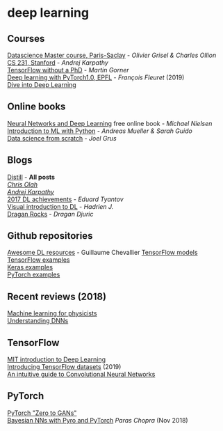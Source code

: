 # deep learning

## Courses

[Datascience Master course, Paris-Saclay](https://m2dsupsdlclass.github.io/lectures-labs/) - _Olivier Grisel & Charles Ollion_  
[CS 231, Stanford](http://cs231n.github.io) - _Andrej Karpathy_  
[TensorFlow without a PhD](https://github.com/GoogleCloudPlatform/tensorflow-without-a-phd) - _Martin Gorner_  
[Deep learning with PyTorch1.0, EPFL](https://fleuret.org/ee559/) - _François Fleuret_ (2019)  
[Dive into Deep Learning](https://www.d2l.ai/)  

## Online books

[Neural Networks and Deep Learning](http://neuralnetworksanddeeplearning.com/) free online book - _Michael Nielsen_  
[Introduction to ML with Python](https://github.com/amueller/introduction_to_ml_with_python) - _Andreas Mueller & Sarah Guido_  
[Data science from scratch](https://github.com/joelgrus/data-science-from-scratch) - _Joel Grus_  

## Blogs

[Distill](https://distill.pub/) - **All posts**  
[_Chris Olah_](http://colah.github.io/)  
[_Andrej Karpathy_](http://karpathy.github.io)  
[2017 DL achievements](https://blog.statsbot.co/deep-learning-achievements-4c563e034257) - _Eduard Tyantov_  
[Visual introduction to DL](https://hadrienj.github.io/posts/Deep-Learning-Book-Series-Introduction/) - _Hadrien J._  
[Dragan Rocks](https://dragan.rocks/) - _Dragan Djuric_

## Github repositories

[Awesome DL resources](https://github.com/guillaume-chevalier/Awesome-Deep-Learning-Resources) - Guillaume Chevallier [TensorFlow models](https://github.com/tensorflow/models)  
[TensorFlow examples](https://github.com/aymericdamien/TensorFlow-Examples/)  
[Keras examples](https://github.com/keras-team/keras/tree/master/examples)  
[PyTorch examples](https://github.com/pytorch/examples)  

## Recent reviews \(2018\)

[Machine learning for physicists](https://arxiv.org/abs/1803.08823)  
[Understanding DNNs](https://arxiv.org/abs/1803.08834)  


## TensorFlow

[MIT introduction to Deep Learning](https://medium.com/tensorflow/mit-introduction-to-deep-learning-4a6f8dde1f0c?linkId=64189766)  
[Introducing TensorFlow datasets](https://medium.com/tensorflow/introducing-tensorflow-datasets-c7f01f7e19f3) \(2019\)  
[An intuitive guide to Convolutional Neural Networks](https://medium.freecodecamp.org/an-intuitive-guide-to-convolutional-neural-networks-260c2de0a050)  

## PyTorch

[PyTorch "Zero to GANs"](https://medium.com/jovian-io/pytorch-basics-tensors-and-gradients-eb2f6e8a6eee)  
[Bayesian NNs with Pyro and PyTorch](https://towardsdatascience.com/making-your-neural-network-say-i-dont-know-bayesian-nns-using-pyro-and-pytorch-b1c24e6ab8cd) _Paras Chopra_ \(Nov 2018\)  
